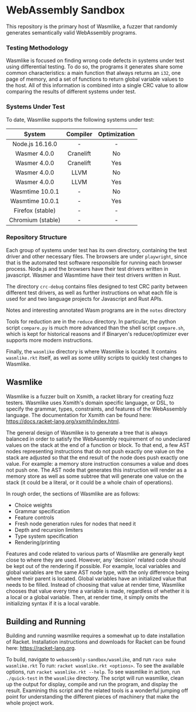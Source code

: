 # WebAssembly Sandbox

This repository is the primary host of Wasmlike, a fuzzer that randomly generates semantically valid
WebAssembly programs.

### Testing Methodology

Wasmlike is focused on finding wrong code defects in systems under test using differential testing.
To do so, the programs it generates share some common characteristics: a main function that always
returns an `i32`, one page of memory, and a set of functions to return global variable values to the
host. All of this information is combined into a single CRC value to allow comparing the results of
different systems under test.

### Systems Under Test

To date, Wasmlike supports the following systems under test:

|      System       | Compiler  | Optimization |
| :---------------: | :-------: | :----------: |
|  Node.js 16.16.0  |     -     |      -       |
|   Wasmer 4.0.0    | Cranelift |      No      |
|   Wasmer 4.0.0    | Cranelift |     Yes      |
|   Wasmer 4.0.0    |   LLVM    |      No      |
|   Wasmer 4.0.0    |   LLVM    |     Yes      |
|  Wasmtime 10.0.1  |     -     |      No      |
|  Wasmtime 10.0.1  |     -     |     Yes      |
| Firefox (stable)  |     -     |      -       |
| Chromium (stable) |     -     |      -       |



### Repository Structure

Each group of systems under test has its own directory, containing the test driver and other
necessary files. The browsers are under `playwright`, since that is the automated test software
responsible for running each browser process.  Node.js and the browsers have their test drivers
written in javascript. Wasmer and Wasmtime have their test drivers written in Rust. 

The directory `crc-debug` contains files designed to test CRC parity between different test drivers,
as well as further instructions on what each file is used for and two language projects for
Javascript and Rust APIs.

Notes and interesting annotated Wasm programs are in the `notes` directory

Tools for reduction are in the `reduce` directory. In particular, the python script `compare.py` is
much more advanced than the shell script `compare.sh`, which is kept for historical reasons and if
Binaryen's reducer/optimizer ever supports more modern instructions.

Finally, the `wasmlike` directory is where Wasmlike is located. It contains `wasmlike.rkt` itself,
as well as some utility scripts to quickly test changes to Wasmlike.



## Wasmlike

Wasmlike is a fuzzer built on Xsmith, a racket library for creating fuzz testers. Wasmlike uses
Xsmith's domain specific language, or DSL, to specify the grammar, types, constraints, and features
of the WebAssembly language. The documentation for Xsmith can be found here:
https://docs.racket-lang.org/xsmith/index.html. 

The general design of Wasmlike is to generate a tree that is always balanced in order to satisfy the
WebAssembly requirement of no undeclared values on the stack at the end of a function or block. To
that end, a few AST nodes representing instructions that do not push exactly one value on the stack
are adjusted so that the end result of the node does push exactly one value. For example: a memory
store instruction consumes a value and does not push one. The AST node that generates this
instruction will render as a memory store as well as some subtree that will generate one value on
the stack (it could be a literal, or it could be a whole chain of operations).

In rough order, the sections of Wasmlike are as follows:
  - Choice weights
  - Grammar specification
  - Feature controls
  - Fresh node generation rules for nodes that need it
  - Depth and recursion limiters
  - Type system specification
  - Rendering/printing

Features and code related to various parts of Wasmlike are generally kept close to where they are
used. However, any 'decision' related code should be kept out of the rendering if possible. For
example, local variables and global variables are the same AST node type, with the only difference
being where their parent is located. Global variables have an initialized value that needs to be
filled. Instead of choosing that value at render time, Wasmlike chooses that value every time
a variable is made, regardless of whether it is a local or a global variable. Then, at render time,
it simply omits the initializing syntax if it is a local varable.

## Building and Running

Building and running wasmlike requires a somewhat up to date installation of Racket. Installation
instructions and downloads for Racket can be found here: https://racket-lang.org.

To build, navigate to `webassembly-sandbox/wasmlike`, and run `raco make wasmlike.rkt`
To run: `racket wasmlike.rkt <options>`. To see the available options, run 
`racket wasmlike.rkt --help`. To see wasmlike in action, run `./quick-test` in the `wasmlike`
directory. The script will run wasmlike, clean up the output for display, compile and run the
program, and display the result. Examining this script and the related tools is a wonderful jumping
off point for understanding the different pieces of machinery that make the whole project work.



